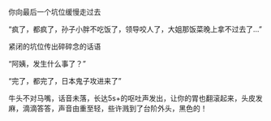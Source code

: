 你向最后一个坑位缓慢走过去

“疯了，都疯了，孙子小胖不吃饭了，领导咬人了，大姐那饭菜晚上拿不过去了...”

紧闭的坑位传出碎碎念的话语

“阿姨，发生什么事了？”

“完了，都完了，日本鬼子攻进来了”

牛头不对马嘴，话音未落，长达5s+的呕吐声发出，让你的胃也翻滚起来，头皮发麻，滴滴答答，声音由重至轻，些许溅到了台阶外头，黑色的！

